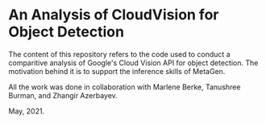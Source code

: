 # An Analysis of CloudVision for Object Detection

The content of this repository refers to the code used to conduct a comparitive analysis of Google's Cloud Vision API for object detection. The motivation behind it is to support the inference skills of MetaGen.

All the work was done in collaboration with Marlene Berke, Tanushree Burman, and Zhangir Azerbayev.

May, 2021.

